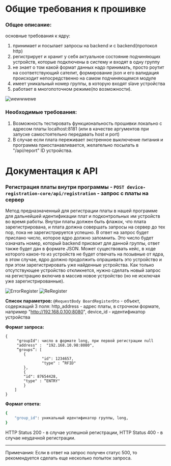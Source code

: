 # Общие требования к прошивке

### Общее описание:

основные требования к ядру:

1. принимает и посылает запросы на backend и с backend(протокол http)
2. регистрирует и хранит у себя актуальное состояние подчиняющих устройств, которые подключены в систему и входят в одну группу
3. не знает о том какой формат данных надо принимать, просто роутит на соответствующий сателит, формирование json и его валидация происходит непосредственно на самом подчиняющемся модуле
4. имеет уникальный номер группы, в которую входят slave устройства
5. работает в многопоточном режиме(по возможности).

![wewwwewe](https://user-images.githubusercontent.com/71149808/130666489-4354306e-6d53-4ee1-bc1f-bbb209ed042f.png)


### Необходимые требования:
1. Возможность тестировать функциональность прошивки локально с адресом платы localhost:8181 (или в качестве аргументов при запуске самостоятельно передавать host и port)
2. В случае если плата переживает экстренное выключение питания и программа приостанавливается, желательно посылать в "/api/report" ID устройства.


# Документация к API

### Регистрация платы внутри программы - `POST device-registration-core/api/registration` - запрос с платы на сервер
Метод предназначенный для регистрации платы в нашей программе для дальнейшей идентификации плат и подконтрольных им устройств во время работы. Внутри платы должен быть флажок, что плата зарегистрирована, и плата должна совершать запросы на сервер до тех пор, пока не зарегистрируется успешно. В ответ на запрос будет прислано число, которое ядро должно запомнить. Это число будет означать номер, который backend присвоит для данной группы, ответ также будет дан в формате JSON. Может существовать кейс, в ходе которого какое-то из устройств не будет отвечать на позывные от ядра, в этом случае, ядро должно продолжить опрашивать это устройство и при этом зарегистрировать уже найденные устройства. Как только отсутствующее устройство откликнется, нужно сделать новый запрос на регистрацию включив в массив новое устройство (но не исключая уже зарегистрированные). 

![ErrorRegister](https://user-images.githubusercontent.com/71149808/130667622-c3494e9a-94db-49a1-aeec-cfb6e6914d04.png)
![ReRegister](https://user-images.githubusercontent.com/71149808/130667670-8fdfbe6c-01a8-4f4e-bc5b-e4ecad13fef0.png)

**Список параметров:**
`@RequestBody BoardRegisterDto` - объект, содержащий 3 поля:
http_address - адрес платы, в строчном формате, например "http://192.168.0.100:8080",
device_id - идентификатор устройства

**Формат запроса:**
```
{
     "groupId": число в формате long, при первой регистрации null
     "address" :  "192.168.10.98:8080",
     “groups”: [
	    {
            	"id": 1234657,
            	"type" : ”RFID"
	    },
	    {
		"id": 87654428,
		"type" : “ENTRY"
	    }
    ]
}
```

**Формат ответа:**
```sh
{
    "group_id": уникальный идентификатор группы, long,
}
```
HTTP Status 200 - в случае успешной регистрации,
HTTP Status 400 - в случае неудачной регистрации.

---
Примечания: Если в ответ на запрос получен статус 500, то рекомендуется сделать еще несколько попыток запроса.

